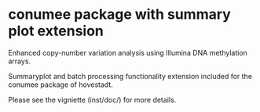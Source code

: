conumee package with summary plot extension
================

Enhanced copy-number variation analysis using Illumina DNA methylation arrays.

Summaryplot and batch processing functionality extension included for the conumee package of hovestadt.

Please see the vigniette (inst/doc/) for more details.
